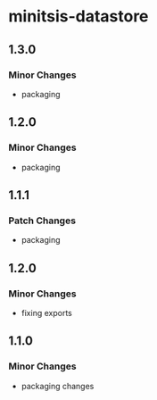 # minitsis-datastore

## 1.3.0

### Minor Changes

- packaging

## 1.2.0

### Minor Changes

- packaging

## 1.1.1

### Patch Changes

- packaging

## 1.2.0

### Minor Changes

- fixing exports

## 1.1.0

### Minor Changes

- packaging changes
